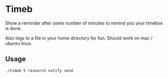 # Timeb

Show a reminder after some number of minutes to remind you your timebox is done.

Also logs to a file in your home directory for fun. Should work on mac / ubuntu linux. 

## Usage

`./timeb 5 research notify send`
